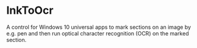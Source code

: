 # InkToOcr
A control for Windows 10 universal apps to mark sections on an image by e.g. pen and then run optical character recognition (OCR) on the marked section. 
